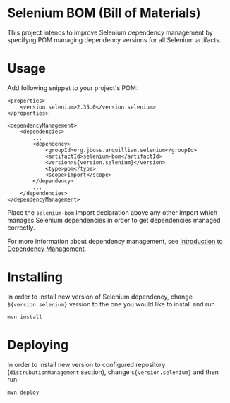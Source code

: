 Selenium BOM (Bill of Materials)
================================

This project intends to improve Selenium dependency management by specifyng POM managing dependency versions for all Selenium artifacts.

Usage
=====

Add following snippet to your project's POM:

    <properties>
        <version.selenium>2.35.0</version.selenium>
    </properties>

    <dependencyManagement>
        <dependencies>
            ...
            <dependency>
                <groupId>org.jboss.arquillian.selenium</groupId>
                <artifactId>selenium-bom</artifactId>
                <version>${version.selenium}</version>
                <type>pom</type>
                <scope>import</scope>
            </dependency>
            ...
        </dependencies>
    </dependencyManagement>

Place the `selenium-bom` import declaration above any other import which manages Selenium dependencies in order to get dependencies managed correctly.

For more information about dependency management, see [Introduction to Dependency Management](http://maven.apache.org/guides/introduction/introduction-to-dependency-mechanism.html).

Installing
==========

In order to install new version of Selenium dependency, change `${version.selenium}` version to the one you would like to install and run

    mvn install

Deploying
=========

In order to install new version to configured repository (`distrubutionManagement` section), change `${version.selenium}` and then run:

    mvn deploy
